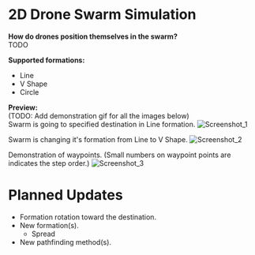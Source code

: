# 2D Drone Swarm Simulation
<b>How do drones position themselves in the swarm?</b><br>
TODO

<b>Supported formations:</b>
* Line
* V Shape
* Circle

<b>Preview:</b><br>
(TODO: Add demonstration gif for all the images below)<br>
Swarm is going to specified destination in Line formation.
![Screenshot_1](https://user-images.githubusercontent.com/29331682/129492462-c9ac8f8a-16d5-4722-a4f5-83647d09a2be.png)

Swarm is changing it's formation from Line to V Shape.
![Screenshot_2](https://user-images.githubusercontent.com/29331682/129492460-5d739478-2247-40fd-9e52-85febd1da41a.png)

Demonstration of waypoints. (Small numbers on waypoint points are indicates the step order.)
![Screenshot_3](https://user-images.githubusercontent.com/29331682/129492463-2400b45b-63f6-49c2-944b-d0ef84a72a2b.png)

# Planned Updates
* Formation rotation toward the destination.
* New formation(s).
  * Spread
* New pathfinding method(s).
